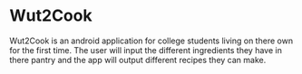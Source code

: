 # Wut2Cook
Wut2Cook is an android application for college students living on there own for the first time. 
The user will input the different ingredients they have in there pantry and the app will output different recipes they can make.
